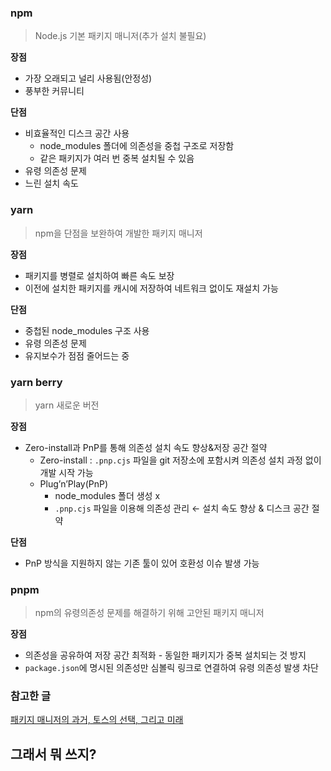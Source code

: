 ### npm

> Node.js 기본 패키지 매니저(추가 설치 불필요)

**장점**

- 가장 오래되고 널리 사용됨(안정성)
- 풍부한 커뮤니티

**단점**

- 비효율적인 디스크 공간 사용
  - node_modules 폴더에 의존성을 중첩 구조로 저장함
  - 같은 패키지가 여러 번 중복 설치될 수 있음
- 유령 의존성 문제
- 느린 설치 속도

### yarn

> npm을 단점을 보완하여 개발한 패키지 매니저

**장점**

- 패키지를 병렬로 설치하여 빠른 속도 보장
- 이전에 설치한 패키지를 캐시에 저장하여 네트워크 없이도 재설치 가능

**단점**

- 중첩된 node_modules 구조 사용
- 유령 의존성 문제
- 유지보수가 점점 줄어드는 중

### yarn berry

> yarn 새로운 버전

**장점**

- Zero-install과 PnP를 통해 의존성 설치 속도 향상&저장 공간 절약
  - Zero-install : `.pnp.cjs` 파일을 git 저장소에 포함시켜 의존성 설치 과정 없이 개발 시작 가능
  - Plug’n’Play(PnP)
    - node_modules 폴더 생성 x
    - `.pnp.cjs` 파일을 이용해 의존성 관리 ← 설치 속도 향상 & 디스크 공간 절약

**단점**

- PnP 방식을 지원하지 않는 기존 툴이 있어 호환성 이슈 발생 가능

### pnpm

> npm의 유령의존성 문제를 해결하기 위해 고안된 패키지 매니저

**장점**

- 의존성을 공유하여 저장 공간 최적화 - 동일한 패키지가 중복 설치되는 것 방지
- `package.json`에 명시된 의존성만 심볼릭 링크로 연결하여 유령 의존성 발생 차단

### 참고한 글

[패키지 매니저의 과거, 토스의 선택, 그리고 미래](https://toss.tech/article/lightning-talks-package-manager)

## 그래서 뭐 쓰지?
